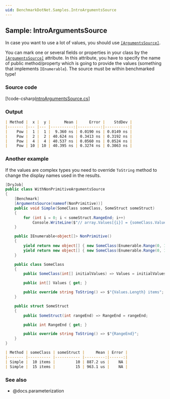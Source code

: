 ```yaml
---
uid: BenchmarkDotNet.Samples.IntroArgumentsSource
---
```


## Sample: IntroArgumentsSource

In case you want to use a lot of values, you should use
  [`[ArgumentsSource]`](xref:BenchmarkDotNet.Attributes.ArgumentsSourceAttribute).

You can mark one or several fields or properties in your class by the
  [`[ArgumentsSource]`](xref:BenchmarkDotNet.Attributes.ArgumentsSourceAttribute) attribute.
In this attribute, you have to specify the name of public method/property which is going to provide the values
  (something that implements `IEnumerable`).
 The source must be within benchmarked type! 

### Source code

[!code-csharp[IntroArgumentsSource.cs](../../../samples/BenchmarkDotNet.Samples/IntroArgumentsSource.cs)]

### Output

```markdown
| Method |  x |  y |      Mean |     Error |    StdDev |
|------- |--- |--- |----------:|----------:|----------:|
|    Pow |  1 |  1 |  9.360 ns | 0.0190 ns | 0.0149 ns |
|    Pow |  2 |  2 | 40.624 ns | 0.3413 ns | 0.3192 ns |
|    Pow |  4 |  4 | 40.537 ns | 0.0560 ns | 0.0524 ns |
|    Pow | 10 | 10 | 40.395 ns | 0.3274 ns | 0.3063 ns |
```

### Another example

If the values are complex types you need to override `ToString` method to change the display names used in the results.

```cs
[DryJob]
public class WithNonPrimitiveArgumentsSource
{
    [Benchmark]
    [ArgumentsSource(nameof(NonPrimitive))]
    public void Simple(SomeClass someClass, SomeStruct someStruct)
    {
        for (int i = 0; i < someStruct.RangeEnd; i++)
            Console.WriteLine($"// array.Values[{i}] = {someClass.Values[i]}");
    }

    public IEnumerable<object[]> NonPrimitive()
    {
        yield return new object[] { new SomeClass(Enumerable.Range(0, 10).ToArray()), new SomeStruct(10) };
        yield return new object[] { new SomeClass(Enumerable.Range(0, 15).ToArray()), new SomeStruct(15) };
    }

    public class SomeClass
    {
        public SomeClass(int[] initialValues) => Values = initialValues.Select(val => val * 2).ToArray();

        public int[] Values { get; }

        public override string ToString() => $"{Values.Length} items";
    }

    public struct SomeStruct
    {
        public SomeStruct(int rangeEnd) => RangeEnd = rangeEnd;

        public int RangeEnd { get; }

        public override string ToString() => $"{RangeEnd}";
    }
}
```

```markdown
| Method | someClass | someStruct |     Mean | Error |
|------- |---------- |----------- |---------:|------:|
| Simple |  10 items |         10 | 887.2 us |    NA |
| Simple |  15 items |         15 | 963.1 us |    NA |
```


### See also

* @docs.parameterization